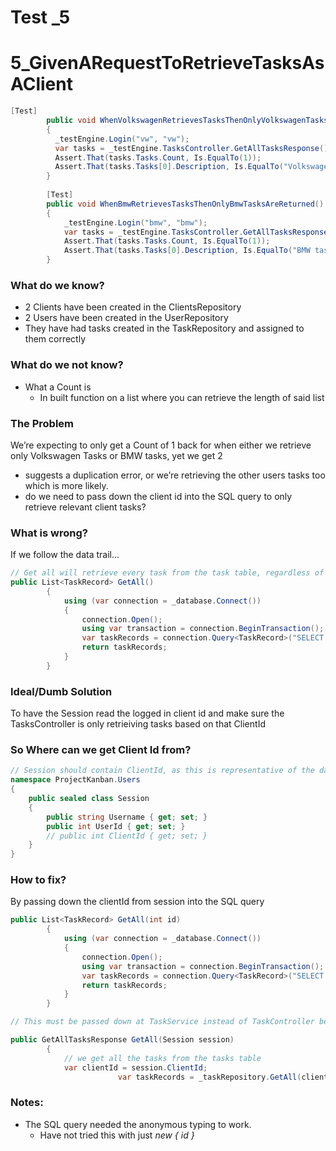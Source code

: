 # Test _5

# 5_GivenARequestToRetrieveTasksAsAClient

```csharp
[Test]
        public void WhenVolkswagenRetrievesTasksThenOnlyVolkswagenTasksAreReturned()
        {
          _testEngine.Login("vw", "vw");
          var tasks = _testEngine.TasksController.GetAllTasksResponse();
          Assert.That(tasks.Tasks.Count, Is.EqualTo(1));
          Assert.That(tasks.Tasks[0].Description, Is.EqualTo("Volkswagen task"));
        }
        
        [Test]
        public void WhenBmwRetrievesTasksThenOnlyBmwTasksAreReturned()
        {
            _testEngine.Login("bmw", "bmw");
            var tasks = _testEngine.TasksController.GetAllTasksResponse();
            Assert.That(tasks.Tasks.Count, Is.EqualTo(1));
            Assert.That(tasks.Tasks[0].Description, Is.EqualTo("BMW task"));
        }
```

### **What do we know?**

- 2 Clients have been created in the ClientsRepository
- 2 Users have been created in the UserRepository
- They have had tasks created in the TaskRepository and assigned to them correctly

### What do we not know?

- What a Count is
    - In built function on a list where you can retrieve the length of said list

### The Problem

We’re expecting to only get a Count of 1 back for when either we retrieve only Volkswagen Tasks or BMW tasks, yet we get 2

- suggests a duplication error, or we’re retrieving the other users tasks too which is more likely.
- do we need to pass down the client id into the SQL query to only retrieve relevant client tasks?

### **What is wrong?**

If we follow the data trail…

```csharp
// Get all will retrieve every task from the task table, regardless of which client they belong to. Test 5 implies that only a logged in client should see there relevant tasks
public List<TaskRecord> GetAll()
        {
            using (var connection = _database.Connect())
            {
                connection.Open();
                using var transaction = connection.BeginTransaction();
                var taskRecords = connection.Query<TaskRecord>("SELECT * from task;").ToList();
                return taskRecords;
            }
        }
```

### Ideal/Dumb Solution

To have the Session read the logged in client id and make sure the TasksController is only retrieiving tasks based on that ClientId

### So Where can we get Client Id from?

```csharp
// Session should contain ClientId, as this is representative of the data table
namespace ProjectKanban.Users
{
    public sealed class Session
    {
        public string Username { get; set; }
        public int UserId { get; set; }
        // public int ClientId { get; set; }
    }
}
```

### **********************How to fix?**********************

By passing down the clientId from session into the SQL query

```csharp
public List<TaskRecord> GetAll(int id)
        {
            using (var connection = _database.Connect())
            {
                connection.Open();
                using var transaction = connection.BeginTransaction();
                var taskRecords = connection.Query<TaskRecord>("SELECT * from task WHERE client_id = @Id;", new { Id = id }).ToList();
                return taskRecords;
            }
        }

// This must be passed down at TaskService instead of TaskController because we cannot edit how the test invokes TaskControllers.getAllTasksResponse()

public GetAllTasksResponse GetAll(Session session)
        {
            // we get all the tasks from the tasks table
            var clientId = session.ClientId;
						var taskRecords = _taskRepository.GetAll(clientId);
```

### Notes:

- The SQL query needed the anonymous typing to work.
    - Have not tried this with just *new { id }*